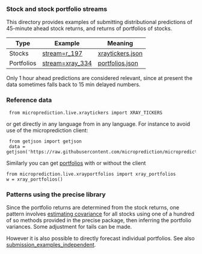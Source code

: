 
### Stock and stock portfolio streams
This directory provides examples of 
submitting distributional predictions of 45-minute ahead stock returns, and returns of portfolios of stocks. 

 | Type           | Example                                                                                   | Meaning       |
 |----------------|-------------------------------------------------------------------------------------------|---------------|
 | Stocks         | [stream=r_197](https://www.microprediction.org/stream_dashboard.html?stream=r_197)        | [xraytickers.json](https://raw.githubusercontent.com/microprediction/microprediction/master/microprediction/live/xraytickers.json) |
 | Portfolios     | [stream=xray_334](https://www.microprediction.org/stream_dashboard.html?stream=xray_334) | [portfolios.json](https://raw.githubusercontent.com/microprediction/microprediction/master/microprediction/live/xrayportfolios.json) |


Only 1 hour ahead predictions are considered relevant, since at present the data sometimes falls back to 15 min delayed numbers. 

### Reference data

     from microprediction.live.xraytickers import XRAY_TICKERS 
     
or get directly in any language from  in any language. For
instance to avoid use of the microprediction client:

     from getjson import getjson      
     data = getjson('https://raw.githubusercontent.com/microprediction/microprediction/master/microprediction/live/xraytickers.json')

Similarly you can get [portfolios](https://raw.githubusercontent.com/microprediction/microprediction/master/microprediction/live/xrayportfolios.json) with or without the client

    from microprediction.live.xrayportfolios import xray_portfolios
    w = xray_portfolios()
      
### Patterns using the precise library

Since the portfolio returns are determined from the stock returns, one pattern involves [estimating covariance](https://github.com/microprediction/precise/blob/main/examples_basic_usage/running_empirical_population_covariance.py) for all stocks using one of a hundred of
so methods provided in the precise package, then inferring the portfolio variances. Some adjustment for tails can be made. 

However it is also possible to directly forecast individual portfolios. See also [submission_examples_independent](https://github.com/microprediction/microprediction/tree/master/submission_examples_independent). 

